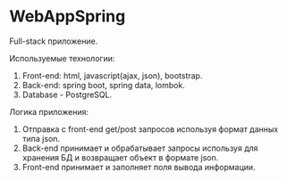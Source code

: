 # WebAppSpring
Full-stack приложение.

Используемые технологии:
1. Front-end: html, javascript(ajax, json), bootstrap.
2. Back-end: spring boot, spring data, lombok.
3. Database - PostgreSQL.

Логика приложения:
1. Отправка с front-end get/post запросов используя формат данных типа json. 
2. Back-end принимает и обрабатывает запросы используя для хранения БД и возвращает объект в формате json.
3. Front-end принимает и заполняет поля вывода информации.

 